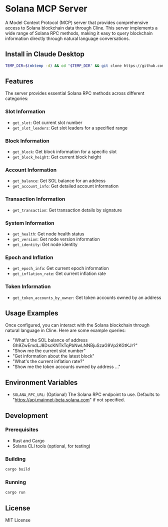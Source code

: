 # Solana MCP Server

A Model Context Protocol (MCP) server that provides comprehensive access to Solana blockchain data through Cline. This server implements a wide range of Solana RPC methods, making it easy to query blockchain information directly through natural language conversations.

## Install in Claude Desktop

```bash
TEMP_DIR=$(mktemp -d) && cd "$TEMP_DIR" && git clone https://github.com/opensvm/solana-mcp-server.git . && cargo build --release && CONFIG_DIR="${XDG_CONFIG_HOME:-$HOME/.config}/claude" && mkdir -p "$CONFIG_DIR" && echo "{\"mcpServers\":{\"solana\":{\"command\":\"$PWD/target/release/solana-mcp-server\",\"env\":{\"SOLANA_RPC_URL\":\"https://api.mainnet-beta.solana.com\"}}}}" > "$CONFIG_DIR/config.json" || { rm -rf "$TEMP_DIR"; exit 1; }
```

## Features

The server provides essential Solana RPC methods across different categories:

### Slot Information
- `get_slot`: Get current slot number
- `get_slot_leaders`: Get slot leaders for a specified range

### Block Information
- `get_block`: Get block information for a specific slot
- `get_block_height`: Get current block height

### Account Information
- `get_balance`: Get SOL balance for an address
- `get_account_info`: Get detailed account information

### Transaction Information
- `get_transaction`: Get transaction details by signature

### System Information
- `get_health`: Get node health status
- `get_version`: Get node version information
- `get_identity`: Get node identity

### Epoch and Inflation
- `get_epoch_info`: Get current epoch information
- `get_inflation_rate`: Get current inflation rate

### Token Information
- `get_token_accounts_by_owner`: Get token accounts owned by an address

## Usage Examples

Once configured, you can interact with the Solana blockchain through natural language in Cline. Here are some example queries:

- "What's the SOL balance of address Gh9ZwEmdLJ8DscKNTkTqPbNwLNNBjuSzaG9Vp2KGtKJr?"
- "Show me the current slot number"
- "Get information about the latest block"
- "What's the current inflation rate?"
- "Show me the token accounts owned by address ..."

## Environment Variables

- `SOLANA_RPC_URL`: (Optional) The Solana RPC endpoint to use. Defaults to "https://api.mainnet-beta.solana.com" if not specified.

## Development

### Prerequisites
- Rust and Cargo
- Solana CLI tools (optional, for testing)

### Building
```bash
cargo build
```

### Running
```bash
cargo run
```

## License

MIT License
